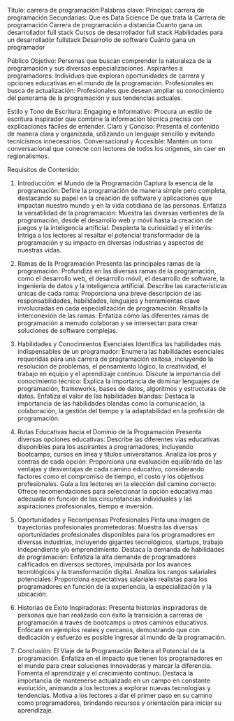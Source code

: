 
Titulo: carrera de programación
Palabras clave: 
Principal: carrera de programación
Secundarias: 
Que es Data Science
De que trata la Carrera de programación
Carrera de programación a distancia
Cuanto gana un desarrollador full stack 
Cursos de desarrollador full stack
Habilidades para un desarrollador fullstack
Desarrollo de software
Cuánto gana un programador


Público Objetivo:
Personas que buscan comprender la naturaleza de la programación y sus diversas especializaciones.
Aspirantes a programadores: Individuos que exploran oportunidades de carrera y opciones educativas en el mundo de la programación.
Profesionales en busca de actualización: Profesionales que desean ampliar su conocimiento del panorama de la programación y sus tendencias actuales.


Estilo y Tono de Escritura:
Engaging e Informativo: Procura un estilo de escritura inspirador que combine la información técnica precisa con explicaciones fáciles de entender.
Claro y Conciso: Presenta el contenido de manera clara y organizada, utilizando un lenguaje sencillo y evitando tecnicismos innecesarios.
Conversacional y Accesible: Mantén un tono conversacional que conecte con lectores de todos los orígenes, sin caer en regionalismos.


Requisitos de Contenido:

1. Introducción: el Mundo de la Programación
Captura la esencia de la programación: Define la programación de manera simple pero completa, destacando su papel en la creación de software y aplicaciones que impactan nuestro mundo y en la vida cotidiana de las personas.
Enfatiza la versatilidad de la programación: Muestra las diversas vertientes de la programación, desde el desarrollo web y móvil hasta la creación de juegos y la inteligencia artificial.
Despierta la curiosidad y el interés: Intriga a los lectores al resaltar el potencial transformador de la programación y su impacto en diversas industrias y aspectos de nuestras vidas.

2. Ramas de la Programación
Presenta las principales ramas de la programación: Profundiza en las diversas ramas de la programación, como el desarrollo web, el desarrollo móvil, el desarrollo de software, la ingeniería de datos y la inteligencia artificial.
Describe las características únicas de cada rama: Proporciona una breve descripción de las responsabilidades, habilidades, lenguajes y herramientas clave involucradas en cada especialización de programación.
Resalta la interconexión de las ramas: Enfatiza cómo las diferentes ramas de programación a menudo colaboran y se intersectan para crear soluciones de software complejas.

3. Habilidades y Conocimientos Esenciales
Identifica las habilidades más indispensables de un programador: Enumera las habilidades esenciales requeridas para una carrera de programación exitosa, incluyendo la resolución de problemas, el pensamiento lógico, la creatividad, el trabajo en equipo y el aprendizaje continuo.
Discute la importancia del conocimiento técnico: Explica la importancia de dominar lenguajes de programación, frameworks, bases de datos, algoritmos y estructuras de datos.
Enfatiza el valor de las habilidades blandas: Destaca la importancia de las habilidades blandas como la comunicación, la colaboración, la gestión del tiempo y la adaptabilidad en la profesión de programación.

4. Rutas Educativas hacia el Dominio de la Programación
Presenta diversas opciones educativas: Describe las diferentes vías educativas disponibles para los aspirantes a programadores, incluyendo bootcamps, cursos en línea y títulos universitarios.
Analiza los pros y contras de cada opción: Proporciona una evaluación equilibrada de las ventajas y desventajas de cada camino educativo, considerando factores como el compromiso de tiempo, el costo y los objetivos profesionales.
Guía a los lectores en la elección del camino correcto: Ofrece recomendaciones para seleccionar la opción educativa más adecuada en función de las circunstancias individuales y las aspiraciones profesionales, tiempo e inversión.

5. Oportunidades y Recompensas Profesionales
Pinta una imagen de trayectorias profesionales prometedoras: Muestra las diversas oportunidades profesionales disponibles para los programadores en diversas industrias, incluyendo gigantes tecnológicos, startups, trabajo independiente y/o emprendimiento.
Destaca la demanda de habilidades de programación: Enfatiza la alta demanda de programadores calificados en diversos sectores, impulsada por los avances tecnológicos y la transformación digital.
Analiza los rangos salariales potenciales: Proporciona expectativas salariales realistas para los programadores en función de la experiencia, la especialización y la ubicación.

6. Historias de Éxito Inspiradoras: Presenta historias inspiradoras de personas que han realizado con éxito la transición a carreras de programación a través de bootcamps u otros caminos educativos. 
Enfócate en ejemplos reales y cercanos, demostrando que con dedicación y esfuerzo es posible ingresar al mundo de la programación.

7. Conclusión: El Viaje de la Programación
Reitera el Potencial de la programación. Enfatiza en el impacto que tienen los programadores en  el mundo para crear soluciones innovadoras y marcar la diferencia.
Fomenta el aprendizaje y el crecimiento continuo. Destaca la importancia de mantenerse actualizado en un campo en constante evolución, animando a los lectores a explorar nuevas tecnologías y tendencias.
Motiva a los lectores a dar el primer paso en su camino como programadores, brindando recursos y orientación para iniciar su aprendizaje.
